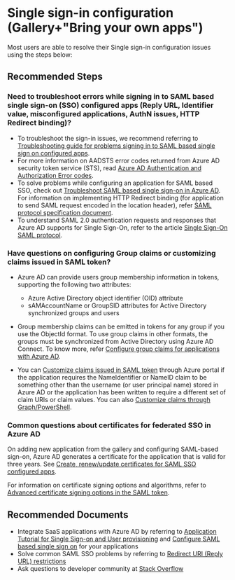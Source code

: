<properties
  pagetitle="Single sign-in configuration (Gallery+&quot;Bring your own apps&quot;)"
  description=""
  service=""
  resource=""
  ms.author="shchaur"
  selfhelptype="Generic"
  supporttopicids="32570259"
  productpesids="16575"
  cloudenvironments="public, fairfax, mooncake, blackforest, ussec, usnat"
  disableclouds=""
  articleid="295041f1-8a77-4556-991f-782d0b7d7be5"
  ownershipid="AzureIdentity_EnterpriseApps" />
# Single sign-in configuration (Gallery+"Bring your own apps")

Most users are able to resolve their Single sign-in configuration issues using the steps below:

## **Recommended Steps**

### Need to troubleshoot errors while signing in to SAML based single sign-on (SSO) configured apps (Reply URL, Identifier value, misconfigured applications, AuthN issues, HTTP Redirect binding)?

- To troubleshoot the sign-in issues, we recommend referring to [Troubleshooting guide for problems signing in to SAML based single sign on configured apps](https://docs.microsoft.com/azure/active-directory/manage-apps/application-sign-in-problem-federated-sso-gallery?WT.mc_id=UI_AAD_Apps_Sign_In_Support_L2_Gallery). 
- For more information on AADSTS error codes returned from Azure AD security token service (STS), read [Azure AD Authentication and Authorization Error codes](https://docs.microsoft.com/azure/active-directory/develop/reference-aadsts-error-codes?WT.mc_id=Portal-Microsoft_Azure_Support). 
- To solve problems while configuring an application for SAML based SSO, check out [Troubleshoot SAML based single sign-on in Azure AD](https://docs.microsoft.com/azure/active-directory/manage-apps/troubleshoot-saml-based-sso?WT.mc_id=UI_AAD_Enterprise_Apps_Support_L2_Overview). For information on implementing HTTP Redirect binding (for application to send SAML request encoded in the location header), refer [SAML protocol specification document](https://docs.oasis-open.org/security/saml/v2.0/saml-bindings-2.0-os.pdf).
- To understand SAML 2.0 authentication requests and responses that Azure AD supports for Single Sign-On, refer to the article [Single Sign-On SAML protocol](https://docs.microsoft.com/azure/active-directory/develop/single-sign-on-saml-protocol#conditionsForceAuthnThe%20%22maxTimeSinceAuthn%22).

### Have questions on configuring Group claims or customizing claims issued in SAML token?
* Azure AD can provide users group membership information in tokens, supporting the following two attributes:
   * Azure Active Directory object identifier (OID) attribute
   * sAMAccountName or GroupSID attributes for Active Directory synchronized groups and users  

* Group membership claims can be emitted in tokens for any group if you use the ObjectId format. To use group claims in other formats, the groups must be synchronized from Active Directory using Azure AD Connect. To know more, refer [Configure group claims for applications with Azure AD](https://docs.microsoft.com/azure/active-directory/hybrid/how-to-connect-fed-group-claims).

* You can [Customize claims issued in SAML token](https://docs.microsoft.com/azure/active-directory/develop/active-directory-saml-claims-customization) through Azure portal if the application requires the NameIdentifier or NameID claim to be something other than the username (or user principal name) stored in Azure AD or the application has been written to require a different set of claim URIs or claim values. You can also [Customize claims through Graph/PowerShell](https://docs.microsoft.com/azure/active-directory/develop/active-directory-claims-mapping#table-2-saml-restricted-claim-set).

### Common questions about certificates for federated SSO in Azure AD
On adding new application from the gallery and configuring SAML-based sign-on, Azure AD generates a certificate for the application that is valid for three years. See [Create, renew/update certificates for SAML SSO configured apps](https://docs.microsoft.com/azure/active-directory/manage-apps/manage-certificates-for-federated-single-sign-on).  

For information on certificate signing options and algorithms, refer to [Advanced certificate signing options in the SAML token](https://docs.microsoft.com/azure/active-directory/manage-apps/certificate-signing-options).

## **Recommended Documents**

* Integrate SaaS applications with Azure AD by referring to [Application Tutorial for Single Sign-on and User provisioning](https://docs.microsoft.com/azure/active-directory/saas-apps/tutorial-list) and [Configure SAML based single sign on](https://docs.microsoft.com/azure/active-directory/manage-apps/configure-saml-single-sign-on) for your applications
* Solve common SAML SSO problems by referring to [Redirect URI (Reply URL) restrictions](https://docs.microsoft.com/azure/active-directory/develop/reply-url)
* Ask questions to developer community at [Stack Overflow](https://stackoverflow.com/questions/tagged/saml-2.0)
